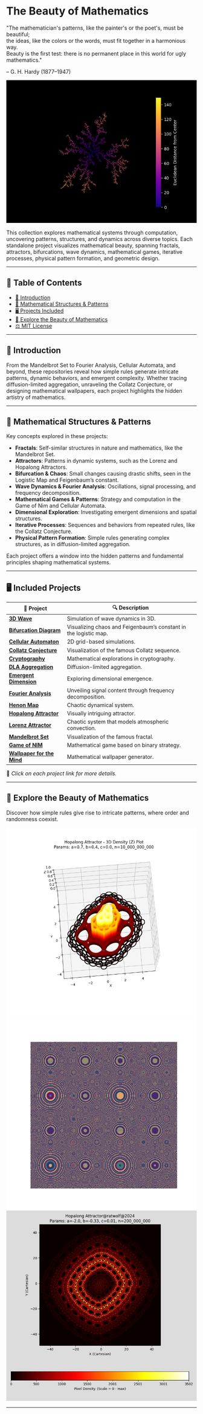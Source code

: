 # The Beauty of Mathematics

"The mathematician's patterns, like the painter's or the poet's, must be beautiful;  
the ideas, like the colors or the words, must fit together in a harmonious way.  
Beauty is the first test: there is no permanent place in this world for ugly mathematics."

– G. H. Hardy (1877–1947)


![DLA](DLA.png)

This collection explores mathematical systems through computation, uncovering patterns, structures, and dynamics across diverse topics. Each standalone project visualizes mathematical beauty, spanning fractals, attractors, bifurcations, wave dynamics, mathematical games, iterative processes, physical pattern formation, and geometric design.


---

## 📜 Table of Contents

- [📌 Introduction](#-introduction)
- [🔬 Mathematical Structures & Patterns](#-mathematical-structures--patterns)
- [🖥️ Projects Included](#️-projects-included)
- [🚀 Explore the Beauty of Mathematics](#-explore-the-beauty-of-mathematics)
- [⚖️ MIT License](./LICENSE)

---

## 📌 Introduction

From the Mandelbrot Set to Fourier Analysis, Cellular Automata, and beyond, these repositories reveal how simple rules generate intricate patterns, dynamic behaviors, and emergent complexity. Whether tracing diffusion-limited aggregation, unraveling the Collatz Conjecture, or designing mathematical wallpapers, each project highlights the hidden artistry of mathematics.

---

## 🔬 Mathematical Structures & Patterns

Key concepts explored in these projects:

- **Fractals**: Self-similar structures in nature and mathematics, like the Mandelbrot Set.  
- **Attractors**: Patterns in dynamic systems, such as the Lorenz and Hopalong Attractors.  
- **Bifurcation & Chaos**: Small changes causing drastic shifts, seen in the Logistic Map and Feigenbaum’s constant.  
- **Wave Dynamics & Fourier Analysis**: Oscillations, signal processing, and frequency decomposition.  
- **Mathematical Games & Patterns**: Strategy and computation in the Game of Nim and Cellular Automata.  
- **Dimensional Exploration**: Investigating emergent dimensions and spatial structures.  
- **Iterative Processes**: Sequences and behaviors from repeated rules, like the Collatz Conjecture.  
- **Physical Pattern Formation**: Simple rules generating complex structures, as in diffusion-limited aggregation.  


Each project offers a window into the hidden patterns and fundamental principles shaping mathematical systems.

---

## 🖥️ Included Projects

| 📂 Project | 🔍 Description |
|------------|----------------|
| [**3D Wave**](https://github.com/ratwolfzero/3D_Wave) | Simulation of wave dynamics in 3D. |
| [**Bifurcation Diagram**](https://github.com/ratwolfzero/Bifurcation) | Visualizing chaos and Feigenbaum’s constant in the logistic map. |
| [**Cellular Automaton**](https://github.com/ratwolfzero/Cellular-Automaton) | 2D grid-based simulations. |
| [**Collatz Conjecture**](https://github.com/ratwolfzero/Collatz) | Visualization of the famous Collatz sequence. |
| [**Cryptography**](https://github.com/ratwolfzero/Crypto) | Mathematical explorations in cryptography. |
| [**DLA Aggregation**](https://github.com/ratwolfzero/DLA) | Diffusion-limited aggregation. |
| [**Emergent Dimension**](https://github.com/ratwolfzero/Emergent-Dimension) | Exploring dimensional emergence. |
| [**Fourier Analysis**](https://github.com/ratwolfzero/FFT) | Unveiling signal content through frequency decomposition. |
| [**Henon Map**](https://github.com/ratwolfzero/Henon) | Chaotic dynamical system. |
| [**Hopalong Attractor**](https://github.com/ratwolfzero/hopalong_python) | Visually intriguing attractor. |
| [**Lorenz Attractor**](https://github.com/ratwolfzero/Lorenz) | Chaotic system that models atmospheric convection. |
| [**Mandelbrot Set**](https://github.com/ratwolfzero/Mandelbrot) | Visualization of the famous fractal. |
| [**Game of NIM**](https://github.com/ratwolfzero/NIM) | Mathematical game based on binary strategy. |
| [**Wallpaper for the Mind**](https://github.com/ratwolfzero/Wallpaper_for_the_Mind) | Mathematical wallpaper generator. |

📌 *Click on each project link for more details.*

---

## 🚀 Explore the Beauty of Mathematics 

Discover how simple rules give rise to intricate patterns, where order and randomness coexist.

![Hopalong_3D](basic_3D_130_02.png)
![Circle](circle_1.png)
![Hopalong_2D](basic_1.png)

---
